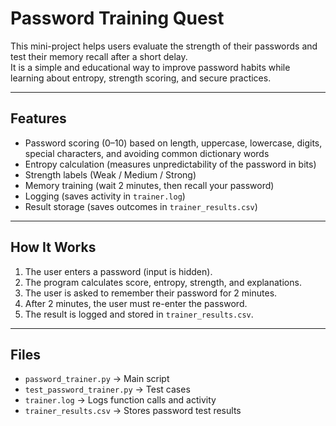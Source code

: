 # Password Training Quest

This mini-project helps users evaluate the strength of their passwords and test their memory recall after a short delay.  
It is a simple and educational way to improve password habits while learning about entropy, strength scoring, and secure practices.

---

## Features

- Password scoring (0–10) based on length, uppercase, lowercase, digits, special characters, and avoiding common dictionary words  
- Entropy calculation (measures unpredictability of the password in bits)  
- Strength labels (Weak / Medium / Strong)  
- Memory training (wait 2 minutes, then recall your password)  
- Logging (saves activity in `trainer.log`)  
- Result storage (saves outcomes in `trainer_results.csv`)  

---

## How It Works

1. The user enters a password (input is hidden).  
2. The program calculates score, entropy, strength, and explanations.  
3. The user is asked to remember their password for 2 minutes.  
4. After 2 minutes, the user must re-enter the password.  
5. The result is logged and stored in `trainer_results.csv`.  

---

## Files

- `password_trainer.py` → Main script  
- `test_password_trainer.py` → Test cases  
- `trainer.log` → Logs function calls and activity  
- `trainer_results.csv` → Stores password test results  

